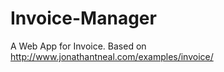 Invoice-Manager
===============

A Web App for Invoice. Based on http://www.jonathantneal.com/examples/invoice/